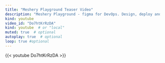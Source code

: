 ```yaml
---
title: "Meshery Playground Teaser Video"
description: "Meshery Playground - figma for DevOps. Design, deploy and manage your cloudnative infrastructure."
kind: youtube
video_id: "Do7htKrRzDA"
kind: youtube  # or "local"
muted: true  # optional
autoplay: true  # optional
loop: true #optional
---
```

{{< youtube Do7htKrRzDA >}}